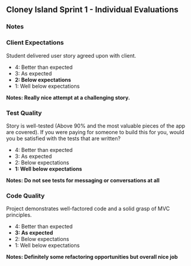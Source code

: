 ## Cloney Island Sprint 1 - Individual Evaluations

### Notes

### Client Expectations

Student delivered user story agreed upon with client.

- 4: Better than expected
- 3: As expected
- **2: Below expectations**
- 1: Well below expectations

**Notes: Really nice attempt at a challenging story.**

### Test Quality

Story is well-tested (Above 90% and the most valuable pieces of the app are covered). If you were paying for someone to build this for you, would you be satisfied with the tests that are written?

- 4: Better than expected
- 3: As expected
- 2: Below expectations
- **1: Well below expectations**

**Notes: Do not see tests for messaging or conversations at all**

### Code Quality

Project demonstrates well-factored code and a solid grasp of MVC principles.

- 4: Better than expected
- **3: As expected**
- 2: Below expectations
- 1: Well below expectations

**Notes: Definitely some refactoring opportunities but overall nice job**
